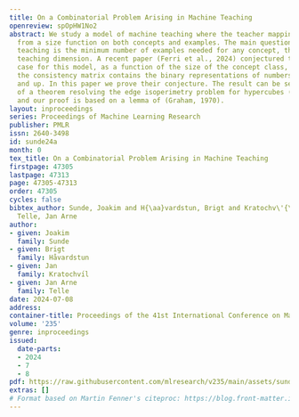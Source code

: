 ```yaml
---
title: On a Combinatorial Problem Arising in Machine Teaching
openreview: spOpHW1No2
abstract: We study a model of machine teaching where the teacher mapping is constructed
  from a size function on both concepts and examples. The main question in machine
  teaching is the minimum number of examples needed for any concept, the so-called
  teaching dimension. A recent paper (Ferri et al., 2024) conjectured that the worst
  case for this model, as a function of the size of the concept class, occurs when
  the consistency matrix contains the binary representations of numbers from zero
  and up. In this paper we prove their conjecture. The result can be seen as a generalization
  of a theorem resolving the edge isoperimetry problem for hypercubes (Hart, 1976),
  and our proof is based on a lemma of (Graham, 1970).
layout: inproceedings
series: Proceedings of Machine Learning Research
publisher: PMLR
issn: 2640-3498
id: sunde24a
month: 0
tex_title: On a Combinatorial Problem Arising in Machine Teaching
firstpage: 47305
lastpage: 47313
page: 47305-47313
order: 47305
cycles: false
bibtex_author: Sunde, Joakim and H{\aa}vardstun, Brigt and Kratochv\'{\i}l, Jan and
  Telle, Jan Arne
author:
- given: Joakim
  family: Sunde
- given: Brigt
  family: Håvardstun
- given: Jan
  family: Kratochvı́l
- given: Jan Arne
  family: Telle
date: 2024-07-08
address:
container-title: Proceedings of the 41st International Conference on Machine Learning
volume: '235'
genre: inproceedings
issued:
  date-parts:
  - 2024
  - 7
  - 8
pdf: https://raw.githubusercontent.com/mlresearch/v235/main/assets/sunde24a/sunde24a.pdf
extras: []
# Format based on Martin Fenner's citeproc: https://blog.front-matter.io/posts/citeproc-yaml-for-bibliographies/
---
```

